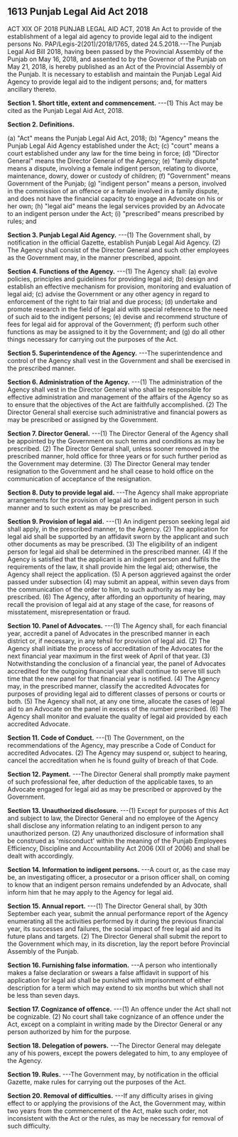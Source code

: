 ## 1613 Punjab Legal Aid Act 2018
 
ACT XIX OF 2018
PUNJAB LEGAL AID ACT, 2018
An Act to provide of the establishment of a legal aid agency
to provide legal aid to the indigent persons
No. PAP/Legis-2(201)/2018/1765, dated 24.5.2018.---The Punjab Legal Aid Bill 2018, having been passed by the Provincial Assembly of the Punjab on May 16, 2018, and assented to by the Governor of the Punjab on May 21, 2018, is hereby published as an Act of the Provincial Assembly of the Punjab.
It is necessary to establish and maintain the Punjab Legal Aid Agency to provide legal aid to the indigent persons; and, for matters ancillary thereto.


**Section 1. Short title, extent and commencement.**
---(1) This Act may be cited as the Punjab Legal Aid Act, 2018.

 
**Section 2. Definitions.**

(a) "Act" means the Punjab Legal Aid Act, 2018;
(b) "Agency" means the Punjab Legal Aid Agency established under the Act;
(c) "court" means a court established under any law for the time being in force;
(d) "Director General" means the Director General of the Agency;
(e) "family dispute" means a dispute, involving a female indigent person, relating to divorce, maintenance, dowry, dower or custody of children;
(f) "Government" means Government of the Punjab;
(g) "indigent person" means a person, involved in the commission of an offence or a female involved in a family dispute, and does not have the financial capacity to engage an Advocate on his or her own;
(h) "legal aid" means the legal services provided by an Advocate to an indigent person under the Act;
(i) "prescribed" means prescribed by rules; and

 

**Section 3. Punjab Legal Aid Agency.**
---(1) The Government shall, by notification in the official Gazette, establish Punjab Legal Aid Agency.
   (2) The Agency shall consist of the Director General and such other employees as the Government may, in the manner prescribed, appoint.

 

**Section 4. Functions of the Agency.**
---(1) The Agency shall:
   (a) evolve policies, principles and guidelines for providing legal aid;
   (b) design and establish an effective mechanism for provision, monitoring and evaluation of legal aid;
   (c) advise the Government or any other agency in regard to enforcement of the right to fair trial and due process;
   (d) undertake and promote research in the field of legal aid with special reference to the need of such aid to the indigent persons;
   (e) devise and recommend structure of fees for legal aid for approval of the Government;
   (f) perform such other functions as may be assigned to it by the Government; and
   (g) do all other things necessary for carrying out the purposes of the Act.

 

**Section 5. Superintendence of the Agency.**
---The superintendence and control of the Agency shall vest in the Government and shall be exercised in the prescribed manner.

 

**Section 6. Administration of the Agency.**
---(1) The administration of the Agency shall vest in the Director General who shall be responsible for effective administration and management of the affairs of the Agency so as to ensure that the objectives of the Act are faithfully accomplished.
   (2) The Director General shall exercise such administrative and financial powers as may be prescribed or assigned by the Government.

 

**Section 7. Director General.**
---(1) The Director General of the Agency shall be appointed by the Government on such terms and conditions as may be prescribed.
   (2) The Director General shall, unless sooner removed in the prescribed manner, hold office for three years or for such further period as the Government may determine.
   (3) The Director General may tender resignation to the Government and he shall cease to hold office on the communication of acceptance of the resignation.

 

**Section 8. Duty to provide legal aid.**
---The Agency shall make appropriate arrangements for the provision of legal aid to an indigent person in such manner and to such extent as may be prescribed.

 

**Section 9. Provision of legal aid.**
---(1) An indigent person seeking legal aid shall apply, in the prescribed manner, to the Agency.
   (2) The application for legal aid shall be supported by an affidavit sworn by the applicant and such other documents as may be prescribed.
   (3) The eligibility of an indigent person for legal aid shall be determined in the prescribed manner.
   (4) If the Agency is satisfied that the applicant is an indigent person and fulfils the requirements of the law, it shall provide him the legal aid; otherwise, the Agency shall reject the application.
   (5) A person aggrieved against the order passed under subsection (4) may submit an appeal, within seven days from the communication of the order to him, to such authority as may be prescribed.
   (6) The Agency, after affording an opportunity of hearing, may recall the provision of legal aid at any stage of the case, for reasons of misstatement, misrepresentation or fraud.

 

**Section 10. Panel of Advocates.**
---(1) The Agency shall, for each financial year, accredit a panel of Advocates in the prescribed manner in each district or, if necessary, in any tehsil for provision of legal aid.
    (2) The Agency shall initiate the process of accreditation of the Advocates for the next financial year maximum in the first week of April of that year.
    (3) Notwithstanding the conclusion of a financial year, the panel of Advocates accredited for the outgoing financial year shall continue to serve till such time that the new panel for that financial year is notified.
    (4) The Agency may, in the prescribed manner, classify the accredited Advocates for purposes of providing legal aid to different classes of persons or courts or both.
    (5) The Agency shall not, at any one time, allocate the cases of legal aid to an Advocate on the panel in excess of the number prescribed.
    (6) The Agency shall monitor and evaluate the quality of legal aid provided by each accredited Advocate.

 

**Section 11. Code of Conduct.**
---(1) The Government, on the recommendations of the Agency, may prescribe a Code of Conduct for accredited Advocates.
    (2) The Agency may suspend or, subject to hearing, cancel the accreditation when he is found guilty of breach of that Code.

 

**Section 12. Payment.**
---The Director General shall promptly make payment of such professional fee, after deduction of the applicable taxes, to an Advocate engaged for legal aid as may be prescribed or approved by the Government.

 

**Section 13. Unauthorized disclosure.**
---(1) Except for purposes of this Act and subject to law, the Director General and no employee of the Agency shall disclose any information relating to an indigent person to any unauthorized person.
    (2) Any unauthorized disclosure of information shall be construed as 'misconduct' within the meaning of the Punjab Employees Efficiency, Discipline and Accountability Act 2006 (XII of 2006) and shall be dealt with accordingly.

 

**Section 14. Information to indigent persons.**
---A court or, as the case may be, an investigating officer, a prosecutor or a prison officer shall, on coming to know that an indigent person remains undefended by an Advocate, shall inform him that he may apply to the Agency for legal aid.

 

**Section 15. Annual report.**
---(1) The Director General shall, by 30th September each year, submit the annual performance report of the Agency enumerating all the activities performed by it during the previous financial year, its successes and failures, the social impact of free legal aid and its future plans and targets.
    (2) The Director General shall submit the report to the Government which may, in its discretion, lay the report before Provincial Assembly of the Punjab.

 

**Section 16. Furnishing false information.**
---A person who intentionally makes a false declaration or swears a false affidavit in support of his application for legal aid shall be punished with imprisonment of either description for a term which may extend to six months but which shall not be less than seven days.

 

**Section 17. Cognizance of offence.**
---(1) An offence under the Act shall not be cognizable.
    (2) No court shall take cognizance of an offence under the Act, except on a complaint in writing made by the Director General or any person authorized by him for the purpose.

 

**Section 18. Delegation of powers.**
---The Director General may delegate any of his powers, except the powers delegated to him, to any employee of the Agency.

 

**Section 19. Rules.**
---The Government may, by notification in the official Gazette, make rules for carrying out the purposes of the Act.

 

**Section 20. Removal of difficulties.**
---If any difficulty arises in giving effect to or applying the provisions of the Act, the Government may, within two years from the commencement of the Act, make such order, not inconsistent with the Act or the rules, as may be necessary for removal of such difficulty.


